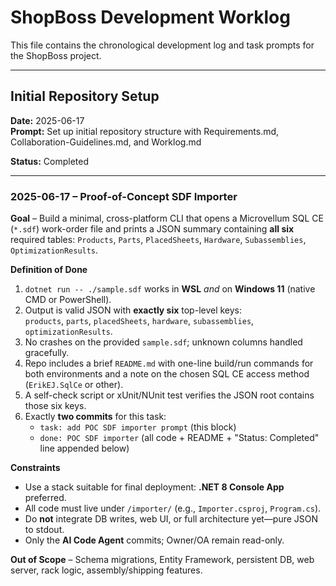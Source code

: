 # ShopBoss Development Worklog

This file contains the chronological development log and task prompts for the ShopBoss project.

---

## Initial Repository Setup

**Date:** 2025-06-17  
**Prompt:** Set up initial repository structure with Requirements.md, Collaboration-Guidelines.md, and Worklog.md

**Status:** Completed

---

### 2025-06-17 – Proof-of-Concept SDF Importer

**Goal** – Build a minimal, cross-platform CLI that opens a Microvellum SQL CE (`*.sdf`) work-order file and prints a JSON summary containing **all six** required tables: `Products`, `Parts`, `PlacedSheets`, `Hardware`, `Subassemblies`, `OptimizationResults`.

**Definition of Done**  
1. `dotnet run -- ./sample.sdf` works in **WSL** *and* on **Windows 11** (native CMD or PowerShell).  
2. Output is valid JSON with **exactly six** top-level keys:  
   `products`, `parts`, `placedSheets`, `hardware`, `subassemblies`, `optimizationResults`.  
3. No crashes on the provided `sample.sdf`; unknown columns handled gracefully.  
4. Repo includes a brief `README.md` with one-line build/run commands for both environments and a note on the chosen SQL CE access method (`ErikEJ.SqlCe` or other).  
5. A self-check script or xUnit/NUnit test verifies the JSON root contains those six keys.  
6. Exactly **two commits** for this task:  
   * `task: add POC SDF importer prompt` (this block)  
   * `done: POC SDF importer` (all code + README + "Status: Completed" line appended below)

**Constraints**  
* Use a stack suitable for final deployment: **.NET 8 Console App** preferred.  
* All code must live under `/importer/` (e.g., `Importer.csproj`, `Program.cs`).  
* Do **not** integrate DB writes, web UI, or full architecture yet—pure JSON to stdout.  
* Only the **AI Code Agent** commits; Owner/OA remain read-only.

**Out of Scope** – Schema migrations, Entity Framework, persistent DB, web server, rack logic, assembly/shipping features.

<!-- AI Code Agent will append: **Status: Completed – …** -->